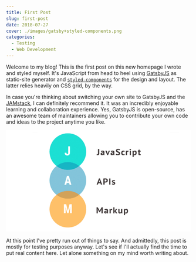 ```yaml
---
title: First Post
slug: first-post
date: 2018-07-27
cover: ./images/gatsby+styled-components.png
categories:
  - Testing
  - Web Development
---
```


Welcome to my blog! This is the first post on this new homepage I wrote and styled myself. It's JavaScript from head to heel using [GatsbyJS](https://www.gatsbyjs.org) as static-site generator and [`styled-components`](https://www.styled-components.com) for the design and layout. The latter relies heavily on CSS grid, by the way.

In case you're thinking about switching your own site to GatsbyJS and the [JAMstack](https://jamstack.org), I can definitely recommend it. It was an incredibly enjoyable learning and collaboration experience. Yes, GatsbyJS is open-source, has an awesome team of maintainers allowing you to contribute your own code and ideas to the project anytime you like.

![JAMstack](images/jamstack.png)

At this point I've pretty run out of things to say. And admittedly, this post is mostly for testing purposes anyway. Let's see if I'll actually find the time to put real content here. Let alone something on my mind worth writing about.
